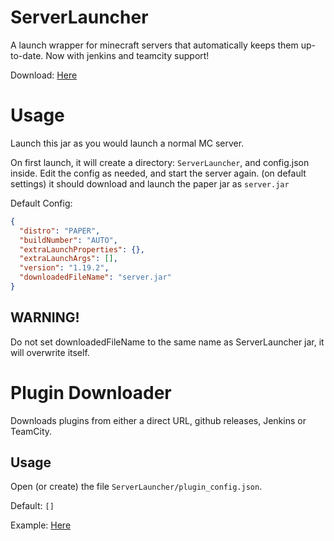 # ServerLauncher
A launch wrapper for minecraft servers that automatically keeps them up-to-date. Now with jenkins and teamcity support!

Download: [Here](https://ci.badbird5907.net/job/ServerLauncher/)

# Usage
Launch this jar as you would launch a normal MC server.

On first launch, it will create a directory: `ServerLauncher`, and config.json inside.
Edit the config as needed, and start the server again.
(on default settings) it should download and launch the paper jar as `server.jar`

Default Config:
```json
{
  "distro": "PAPER",
  "buildNumber": "AUTO",
  "extraLaunchProperties": {},
  "extraLaunchArgs": [],
  "version": "1.19.2",
  "downloadedFileName": "server.jar"
}
```
## WARNING!
Do not set downloadedFileName to the same name as ServerLauncher jar, it will overwrite itself.

# Plugin Downloader
Downloads plugins from either a direct URL, github releases, Jenkins or TeamCity.

## Usage
Open (or create) the file `ServerLauncher/plugin_config.json`.

Default: `[]`

Example: [Here](https://github.com/Badbird5907/ServerLauncher/blob/master/plugin_config.example.json)
